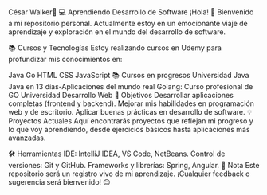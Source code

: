  César Walker👋
💻 Aprendiendo Desarrollo de Software ¡Hola! 👋 Bienvenido a mi repositorio personal. Actualmente estoy en un emocionante viaje de aprendizaje y exploración en el mundo del desarrollo de software.

📚 Cursos y Tecnologías Estoy realizando cursos en Udemy para profundizar mis conocimientos en:

Java Go HTML CSS JavaScript 📚 Cursos en progresos Universidad Java Java en 13 días-Aplicaciones del mundo real Golang: Curso profesional de GO Universidad Desarrollo Web 🚀 Objetivos Desarrollar aplicaciones completas (frontend y backend). Mejorar mis habilidades en programación web y de escritorio. Aplicar buenas prácticas en desarrollo de software. 💡 Proyectos Actuales Aquí encontrarás proyectos que reflejan mi progreso y lo que voy aprendiendo, desde ejercicios básicos hasta aplicaciones más avanzadas.

🛠️ Herramientas IDE: IntelliJ IDEA, VS Code, NetBeans. Control de versiones: Git y GitHub. Frameworks y librerías: Spring, Angular. 📌 Nota Este repositorio será un registro vivo de mi aprendizaje. ¡Cualquier feedback o sugerencia será bienvenido! 😊
